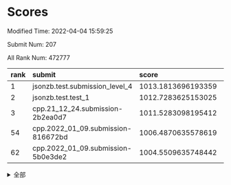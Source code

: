 # Scores

Modified Time: 2022-04-04 15:59:25

Submit Num: 207

All Rank Num: 472777

| rank |               submit               |       score        |       sigma        | pk_num |
| :--- | :--------------------------------- | :----------------- | :----------------- | :----- |
| 1    | jsonzb.test.submission_level_4     | 1013.1813696193359 | 0.7860175182268563 | 9135   |
| 2    | jsonzb.test.test_1                 | 1012.7283625153025 | 0.8098456984306038 | 9136   |
| 3    | cpp.21_12_24.submission-2b2ea0d7   | 1011.5283098195412 | 0.8022177808793722 | 9135   |
| 54   | cpp.2022_01_09.submission-816672bd | 1006.4870635578619 | 0.7163858295327599 | 9135   |
| 62   | cpp.2022_01_09.submission-5b0e3de2 | 1004.5509635748442 | 0.7129905441367899 | 9137   |


<details>
<summary>全部</summary>

| rank |                 submit                 |       score        |       sigma        | pk_num |
| :--- | :------------------------------------- | :----------------- | :----------------- | :----- |
| 1    | jsonzb.test.submission_level_4         | 1013.1813696193359 | 0.7860175182268563 | 9135   |
| 2    | jsonzb.test.test_1                     | 1012.7283625153025 | 0.8098456984306038 | 9136   |
| 3    | cpp.21_12_24.submission-2b2ea0d7       | 1011.5283098195412 | 0.8022177808793722 | 9135   |
| 4    | gobigger.level_3.submission_level_3_36 | 1010.9658871089299 | 0.7500427713743226 | 9138   |
| 5    | gobigger.level_3.submission_level_3_2  | 1010.9177025602992 | 0.7583940500203287 | 9137   |
| 6    | gobigger.level_3.submission_level_3_21 | 1010.7824240936168 | 0.7424380869141562 | 9140   |
| 7    | gobigger.level_3.submission_level_3_44 | 1010.7765598014739 | 0.7626749404594315 | 9136   |
| 8    | gobigger.level_3.submission_level_3_26 | 1010.7761517761589 | 0.7852857638397492 | 9136   |
| 9    | gobigger.level_3.submission_level_3_27 | 1010.761841565664  | 0.7486933555349519 | 9135   |
| 10   | gobigger.level_3.submission_level_3_49 | 1010.7442221547298 | 0.7652091197374    | 9137   |
| 11   | gobigger.level_3.submission_level_3_23 | 1010.7223763886881 | 0.7547165745497246 | 9132   |
| 12   | gobigger.level_3.submission_level_3_1  | 1010.6954625222055 | 0.776176668085832  | 9140   |
| 13   | gobigger.level_3.submission_level_3_18 | 1010.6159956163513 | 0.7602675141157563 | 9134   |
| 14   | gobigger.level_3.submission_level_3_15 | 1010.6044607467321 | 0.8005450659926787 | 9132   |
| 15   | gobigger.level_3.submission_level_3_42 | 1010.5800883001789 | 0.7765777138295729 | 9139   |
| 16   | gobigger.level_3.submission_level_3_5  | 1010.522284568144  | 0.7668800677640518 | 9140   |
| 17   | gobigger.level_3.submission_level_3_39 | 1010.384630435779  | 0.7758148481717677 | 9138   |
| 18   | gobigger.level_3.submission_level_3_31 | 1010.3647314758077 | 0.7765578256965756 | 9136   |
| 19   | gobigger.level_3.submission_level_3_0  | 1010.3424985611083 | 0.7922943780358672 | 9132   |
| 20   | gobigger.level_3.submission_level_3_38 | 1010.3040281689548 | 0.7675502143117302 | 9135   |
| 21   | gobigger.level_3.submission_level_3_48 | 1010.2281843929768 | 0.7447887393820256 | 9136   |
| 22   | gobigger.level_3.submission_level_3_45 | 1010.2259022535667 | 0.7515525751019295 | 9135   |
| 23   | gobigger.level_3.submission_level_3_30 | 1010.2120512287051 | 0.7548925766445455 | 9140   |
| 24   | gobigger.level_3.submission_level_3_17 | 1010.2012110594502 | 0.7504840792295354 | 9130   |
| 25   | gobigger.level_3.submission_level_3_43 | 1010.1902259188105 | 0.750403404319413  | 9136   |
| 26   | gobigger.level_3.submission_level_3_12 | 1010.1112254562229 | 0.7423466067351566 | 9133   |
| 27   | gobigger.level_3.submission_level_3_32 | 1010.087762434396  | 0.7780616547848921 | 9136   |
| 28   | gobigger.level_3.submission_level_3_7  | 1010.0385999537574 | 0.7577195604546507 | 9139   |
| 29   | gobigger.level_3.submission_level_3_16 | 1009.94738349681   | 0.756264193688119  | 9140   |
| 30   | gobigger.level_3.submission_level_3_6  | 1009.9031334088261 | 0.7608807255822505 | 9135   |
| 31   | gobigger.level_3.submission_level_3_10 | 1009.8784725798497 | 0.7504674121347105 | 9135   |
| 32   | gobigger.level_3.submission_level_3_35 | 1009.7639455988382 | 0.7355058771356763 | 9136   |
| 33   | gobigger.level_3.submission_level_3_8  | 1009.7095121222799 | 0.7550898141138133 | 9140   |
| 34   | gobigger.level_3.submission_level_3_22 | 1009.6838254566583 | 0.7755000643095366 | 9136   |
| 35   | gobigger.level_3.submission_level_3_41 | 1009.6728168295072 | 0.7479402995177014 | 9136   |
| 36   | gobigger.level_3.submission_level_3_25 | 1009.5841329879624 | 0.7605425149889274 | 9130   |
| 37   | gobigger.level_3.submission_level_3_28 | 1009.5756944885234 | 0.741585939239953  | 9139   |
| 38   | gobigger.level_3.submission_level_3_33 | 1009.5663029012303 | 0.7545443826496395 | 9134   |
| 39   | gobigger.level_3.submission_level_3_20 | 1009.5398747883718 | 0.7675296215460932 | 9134   |
| 40   | gobigger.level_3.submission_level_3_9  | 1009.5086162936581 | 0.7616454173879726 | 9134   |
| 41   | gobigger.level_3.submission_level_3_40 | 1009.4730027956732 | 0.7396885378331238 | 9138   |
| 42   | gobigger.level_3.submission_level_3_24 | 1009.4242857896271 | 0.7490381820595359 | 9136   |
| 43   | gobigger.level_3.submission_level_3_13 | 1009.4044924253279 | 0.7677486384049638 | 9140   |
| 44   | gobigger.level_3.submission_level_3_4  | 1009.3181700595496 | 0.7593407201641876 | 9139   |
| 45   | gobigger.level_3.submission_level_3_47 | 1009.313974113532  | 0.7460586370670036 | 9139   |
| 46   | gobigger.level_3.submission_level_3_46 | 1009.2368928181565 | 0.7565340295691173 | 9135   |
| 47   | gobigger.level_3.submission_level_3_3  | 1009.230352514793  | 0.7459387467349305 | 9137   |
| 48   | gobigger.level_3.submission_level_3_14 | 1009.1556143382539 | 0.7380384851924967 | 9138   |
| 49   | gobigger.level_3.submission_level_3_19 | 1009.0038170585735 | 0.75353815128636   | 9133   |
| 50   | gobigger.level_3.submission_level_3_37 | 1008.9376327369764 | 0.7514709888925918 | 9137   |
| 51   | gobigger.level_3.submission_level_3_11 | 1008.9108580736361 | 0.7506010356007755 | 9137   |
| 52   | gobigger.level_3.submission_level_3_29 | 1008.2009876995294 | 0.7258771113183258 | 9132   |
| 53   | gobigger.level_3.submission_level_3_34 | 1008.1598729652222 | 0.7551359686803932 | 9138   |
| 54   | cpp.2022_01_09.submission-816672bd     | 1006.4870635578619 | 0.7163858295327599 | 9135   |
| 55   | gobigger.level_1.submission_level_1_34 | 1005.8731123523369 | 0.7207922817578999 | 9142   |
| 56   | gobigger.level_1.submission_level_1_11 | 1005.6073222854005 | 0.7299323592043985 | 9139   |
| 57   | gobigger.level_1.submission_level_1_46 | 1005.0600854177715 | 0.7231438954483094 | 9142   |
| 58   | gobigger.level_1.submission_level_1_24 | 1004.8727916629134 | 0.7152919967075602 | 9133   |
| 59   | gobigger.level_1.submission_level_1_31 | 1004.766376618655  | 0.7239278138597308 | 9126   |
| 60   | gobigger.level_1.submission_level_1_5  | 1004.7013238144825 | 0.7164491578993565 | 9135   |
| 61   | gobigger.level_1.submission_level_1_32 | 1004.564413155596  | 0.7136113086592848 | 9137   |
| 62   | cpp.2022_01_09.submission-5b0e3de2     | 1004.5509635748442 | 0.7129905441367899 | 9137   |
| 63   | gobigger.level_1.submission_level_1_48 | 1004.499925187138  | 0.7131083009783793 | 9142   |
| 64   | gobigger.level_1.submission_level_1_13 | 1004.4144458639631 | 0.7248331363813119 | 9133   |
| 65   | gobigger.level_1.submission_level_1_26 | 1004.3167886080273 | 0.7131319157446906 | 9137   |
| 66   | gobigger.level_1.submission_level_1_4  | 1004.2852008066275 | 0.7146395234732271 | 9139   |
| 67   | gobigger.level_1.submission_level_1_17 | 1004.2050765028176 | 0.7114579780023156 | 9132   |
| 68   | gobigger.level_1.submission_level_1_36 | 1004.0917773405121 | 0.7169396731057992 | 9136   |
| 69   | gobigger.level_1.submission_level_1_10 | 1004.0034766458356 | 0.7167455368533752 | 9133   |
| 70   | gobigger.level_1.submission_level_1_9  | 1003.9307207597417 | 0.7163407568247641 | 9137   |
| 71   | gobigger.level_1.submission_level_1_27 | 1003.801328217457  | 0.7131343752370871 | 9142   |
| 72   | gobigger.level_1.submission_level_1_37 | 1003.7846975607533 | 0.7275266592503604 | 9139   |
| 73   | gobigger.level_1.submission_level_1_35 | 1003.7724972803893 | 0.7121360572811363 | 9139   |
| 74   | gobigger.level_1.submission_level_1_39 | 1003.57898182631   | 0.7100378529941677 | 9135   |
| 75   | gobigger.level_1.submission_level_1_47 | 1003.4226109491655 | 0.7102117437309434 | 9131   |
| 76   | gobigger.level_1.submission_level_1_42 | 1003.4200623791218 | 0.7243848469319263 | 9135   |
| 77   | gobigger.level_1.submission_level_1_29 | 1003.4196361109067 | 0.709823842034411  | 9132   |
| 78   | gobigger.level_1.submission_level_1_22 | 1003.3912799281588 | 0.723082574420593  | 9132   |
| 79   | gobigger.level_1.submission_level_1_15 | 1003.3496534115646 | 0.7050603259768222 | 9140   |
| 80   | gobigger.level_1.submission_level_1_40 | 1003.2019992824925 | 0.717631699130888  | 9139   |
| 81   | gobigger.level_1.submission_level_1_20 | 1003.1874154161825 | 0.7194943021000612 | 9138   |
| 82   | gobigger.level_1.submission_level_1_21 | 1003.1731900549172 | 0.7146694080941941 | 9136   |
| 83   | gobigger.level_1.submission_level_1_38 | 1003.1609843020691 | 0.7278499312290454 | 9137   |
| 84   | gobigger.level_1.submission_level_1_0  | 1003.1016998901031 | 0.7139310365431017 | 9139   |
| 85   | gobigger.level_1.submission_level_1_14 | 1003.071477349839  | 0.7149530795792773 | 9140   |
| 86   | gobigger.level_1.submission_level_1_12 | 1003.0705416336988 | 0.7099039196743695 | 9136   |
| 87   | gobigger.level_1.submission_level_1_44 | 1003.0699383536698 | 0.7170668670639476 | 9136   |
| 88   | gobigger.level_1.submission_level_1_45 | 1002.9563040486623 | 0.7153501350669034 | 9135   |
| 89   | gobigger.level_1.submission_level_1_18 | 1002.8989400820594 | 0.699247794797813  | 9135   |
| 90   | gobigger.level_1.submission_level_1_3  | 1002.8610425362724 | 0.7109302144125498 | 9130   |
| 91   | gobigger.level_1.submission_level_1_2  | 1002.8553403587123 | 0.7226649808719428 | 9134   |
| 92   | gobigger.level_1.submission_level_1_8  | 1002.8197735518557 | 0.7165271252330042 | 9133   |
| 93   | gobigger.level_1.submission_level_1_6  | 1002.7983983176131 | 0.7219663307661894 | 9129   |
| 94   | gobigger.level_1.submission_level_1_19 | 1002.7536780775329 | 0.7313089245232467 | 9142   |
| 95   | gobigger.level_1.submission_level_1_43 | 1002.6636285782573 | 0.7103689255212496 | 9133   |
| 96   | gobigger.level_1.submission_level_1_49 | 1002.6441395166765 | 0.723142974523868  | 9137   |
| 97   | gobigger.level_1.submission_level_1_28 | 1002.577157463955  | 0.7072527179971431 | 9131   |
| 98   | gobigger.level_1.submission_level_1_25 | 1002.5716798070732 | 0.7099583573956919 | 9139   |
| 99   | gobigger.level_1.submission_level_1_1  | 1002.4577466004062 | 0.7073012658952235 | 9135   |
| 100  | gobigger.level_1.submission_level_1_16 | 1002.4028238161444 | 0.7158743090692101 | 9136   |
| 101  | gobigger.level_1.submission_level_1_33 | 1002.3479839000295 | 0.7089362146708291 | 9140   |
| 102  | gobigger.level_1.submission_level_1_30 | 1002.2747923844373 | 0.7120501819231756 | 9139   |
| 103  | gobigger.level_1.submission_level_1_23 | 1002.1091672623256 | 0.7133816627791126 | 9138   |
| 104  | gobigger.level_1.submission_level_1_7  | 1001.8239051274231 | 0.7062173640818394 | 9140   |
| 105  | gobigger.level_1.submission_level_1_41 | 1001.6832261952966 | 0.7100801501472616 | 9138   |
| 106  | gobigger.random.submission_random_47   | 997.4441751860271  | 0.7057005798803618 | 9132   |
| 107  | gobigger.random.submission_random_0    | 997.4178721651977  | 0.7116742646992817 | 9133   |
| 108  | gobigger.random.submission_random_26   | 997.3105385129876  | 0.700720856789576  | 9138   |
| 109  | gobigger.random.submission_random_5    | 997.0506674409639  | 0.7043594476075377 | 9132   |
| 110  | gobigger.random.submission_random_34   | 997.0494680171923  | 0.7054310964785345 | 9133   |
| 111  | gobigger.random.submission_random_45   | 996.8359985078238  | 0.7100408068963663 | 9138   |
| 112  | gobigger.random.submission_random_44   | 996.7660484060564  | 0.7086242440215661 | 9136   |
| 113  | gobigger.random.submission_random_31   | 996.4720919657672  | 0.7120677743811188 | 9139   |
| 114  | gobigger.random.submission_random_12   | 996.3183146473762  | 0.7108337846654925 | 9138   |
| 115  | gobigger.random.submission_random_36   | 996.3066823875337  | 0.7094671102398191 | 9136   |
| 116  | gobigger.random.submission_random_39   | 996.2589246546588  | 0.7065555149348105 | 9132   |
| 117  | gobigger.random.submission_random_23   | 996.2477744153497  | 0.7287736873596902 | 9136   |
| 118  | gobigger.random.submission_random_37   | 996.246638186554   | 0.7293969584696546 | 9132   |
| 119  | gobigger.random.submission_random_49   | 996.2376897415835  | 0.7132017047507565 | 9138   |
| 120  | gobigger.random.submission_random_22   | 996.0904263442665  | 0.7097988525760847 | 9128   |
| 121  | gobigger.random.submission_random_7    | 996.0398013873611  | 0.7104992524507872 | 9132   |
| 122  | gobigger.random.submission_random_25   | 996.0253236995476  | 0.710611907303289  | 9132   |
| 123  | gobigger.random.submission_random_33   | 996.0206040565464  | 0.7065206086678151 | 9131   |
| 124  | gobigger.random.submission_random_38   | 996.0024865223131  | 0.716999563961466  | 9134   |
| 125  | gobigger.random.submission_random_28   | 995.9995083356146  | 0.7130188825089886 | 9137   |
| 126  | gobigger.random.submission_random_20   | 995.9832903935094  | 0.7095243461076027 | 9135   |
| 127  | gobigger.random.submission_random_21   | 995.9672728545255  | 0.7134410570156032 | 9135   |
| 128  | gobigger.random.submission_random_15   | 995.9602705029637  | 0.713570967045688  | 9132   |
| 129  | gobigger.random.submission_random_1    | 995.9469722259207  | 0.7236374157900503 | 9124   |
| 130  | gobigger.random.submission_random_43   | 995.9039946041169  | 0.721734398777503  | 9134   |
| 131  | gobigger.random.submission_random_27   | 995.8643685466019  | 0.7064390084994063 | 9137   |
| 132  | gobigger.random.submission_random_46   | 995.8296737635703  | 0.7079289526413541 | 9135   |
| 133  | gobigger.random.submission_random_10   | 995.8192300205749  | 0.7018964865774407 | 9139   |
| 134  | gobigger.random.submission_random_17   | 995.718575415242   | 0.7169519636767062 | 9136   |
| 135  | gobigger.random.submission_random_8    | 995.7032006620766  | 0.7171549064288719 | 9136   |
| 136  | gobigger.random.submission_random_11   | 995.6577926002356  | 0.7152918423620019 | 9136   |
| 137  | gobigger.random.submission_random_2    | 995.6460775105804  | 0.7166109135697698 | 9135   |
| 138  | gobigger.random.submission_random_42   | 995.6433893111825  | 0.7128889629509338 | 9139   |
| 139  | gobigger.random.submission_random_3    | 995.612863457189   | 0.7100196147043517 | 9135   |
| 140  | gobigger.random.submission_random_18   | 995.607708726044   | 0.7254470265164248 | 9139   |
| 141  | gobigger.random.submission_random_4    | 995.6012448489554  | 0.7135231505237106 | 9138   |
| 142  | gobigger.random.submission_random_41   | 995.5730922102571  | 0.7237255203607809 | 9138   |
| 143  | gobigger.random.submission_random_19   | 995.556309023338   | 0.70982772027171   | 9138   |
| 144  | gobigger.random.submission_random_16   | 995.461560711458   | 0.7180748412054305 | 9136   |
| 145  | gobigger.random.submission_random_13   | 995.4516680132404  | 0.703713941179011  | 9135   |
| 146  | gobigger.random.submission_random_9    | 995.3964693770424  | 0.7125056915979792 | 9140   |
| 147  | gobigger.random.submission_random_35   | 995.2150156315945  | 0.7250709698283307 | 9135   |
| 148  | gobigger.random.submission_random_48   | 995.1698920179813  | 0.7143419405427415 | 9137   |
| 149  | gobigger.random.submission_random_40   | 995.1580510059521  | 0.7280940818678514 | 9128   |
| 150  | gobigger.level_2.submission_level_2_20 | 995.0575421544843  | 0.7273728028694797 | 9136   |
| 151  | gobigger.random.submission_random_6    | 995.0002728217423  | 0.7093869940788321 | 9136   |
| 152  | gobigger.random.submission_random_29   | 994.9700383891179  | 0.7168303089779864 | 9139   |
| 153  | gobigger.random.submission_random_32   | 994.9054495703502  | 0.7296269428508265 | 9132   |
| 154  | gobigger.level_2.submission_level_2_26 | 994.8337922666972  | 0.7151019470347842 | 9138   |
| 155  | gobigger.random.submission_random_30   | 994.795821138415   | 0.7185078907960297 | 9134   |
| 156  | gobigger.random.submission_random_14   | 994.7011205732368  | 0.7131693431882604 | 9134   |
| 157  | gobigger.random.submission_random_24   | 994.6740132276118  | 0.7110850914334194 | 9136   |
| 158  | gobigger.level_2.submission_level_2_0  | 993.5488449334534  | 0.7193232878646201 | 9133   |
| 159  | gobigger.level_2.submission_level_2_17 | 993.4720088277508  | 0.7262583834840477 | 9136   |
| 160  | gobigger.level_2.submission_level_2_23 | 993.4484299397699  | 0.7393304689749997 | 9137   |
| 161  | gobigger.level_2.submission_level_2_33 | 993.3632087805903  | 0.7271396269175707 | 9139   |
| 162  | gobigger.level_2.submission_level_2_47 | 993.2923735689936  | 0.749115908396325  | 9138   |
| 163  | gobigger.level_2.submission_level_2_3  | 993.2748589783937  | 0.7500663080676613 | 9131   |
| 164  | gobigger.level_2.submission_level_2_5  | 993.2324982127387  | 0.7461781633512768 | 9137   |
| 165  | gobigger.level_2.submission_level_2_21 | 993.2295900689686  | 0.7445532280752446 | 9135   |
| 166  | gobigger.level_2.submission_level_2_37 | 993.1690409947444  | 0.7430722916279725 | 9135   |
| 167  | gobigger.level_2.submission_level_2_8  | 993.1636727062748  | 0.7427401154620101 | 9139   |
| 168  | gobigger.level_2.submission_level_2_32 | 993.1351938404604  | 0.7306788113352181 | 9133   |
| 169  | gobigger.level_2.submission_level_2_13 | 993.1183998630506  | 0.7492503669243631 | 9139   |
| 170  | gobigger.level_2.submission_level_2_2  | 993.1083822072218  | 0.7365481275860345 | 9135   |
| 171  | gobigger.level_2.submission_level_2_42 | 992.9103252361657  | 0.7410662470606234 | 9139   |
| 172  | gobigger.level_2.submission_level_2_44 | 992.7649090252261  | 0.7492381349813416 | 9136   |
| 173  | gobigger.level_2.submission_level_2_30 | 992.6544205000791  | 0.7431640460543063 | 9135   |
| 174  | gobigger.level_2.submission_level_2_19 | 992.433424523586   | 0.7413894670074221 | 9136   |
| 175  | gobigger.level_2.submission_level_2_4  | 992.3749867874373  | 0.7426181348406588 | 9136   |
| 176  | gobigger.level_2.submission_level_2_41 | 992.3436979122139  | 0.7460783219874259 | 9132   |
| 177  | gobigger.level_2.submission_level_2_22 | 992.2629768921431  | 0.7462614080378102 | 9138   |
| 178  | gobigger.level_2.submission_level_2_39 | 992.2207544276674  | 0.7668081461318381 | 9134   |
| 179  | gobigger.level_2.submission_level_2_29 | 992.1950261193929  | 0.7530658534987147 | 9128   |
| 180  | gobigger.level_2.submission_level_2_46 | 992.1896844527374  | 0.7309215551825226 | 9136   |
| 181  | gobigger.level_2.submission_level_2_6  | 992.1351600373182  | 0.7644697169900923 | 9135   |
| 182  | gobigger.level_2.submission_level_2_38 | 992.0929345821139  | 0.7398910352229745 | 9135   |
| 183  | gobigger.level_2.submission_level_2_40 | 992.0674817698475  | 0.7310885077632417 | 9142   |
| 184  | gobigger.level_2.submission_level_2_15 | 991.9914569429651  | 0.7435610841446687 | 9138   |
| 185  | gobigger.level_2.submission_level_2_24 | 991.8860125103382  | 0.7384897205409807 | 9134   |
| 186  | gobigger.level_2.submission_level_2_27 | 991.7974298546242  | 0.7490457889648553 | 9139   |
| 187  | gobigger.level_2.submission_level_2_25 | 991.7850266386229  | 0.7328816994041578 | 9132   |
| 188  | gobigger.level_2.submission_level_2_49 | 991.7742842076344  | 0.7385061313452953 | 9135   |
| 189  | gobigger.level_2.submission_level_2_12 | 991.767931529386   | 0.7335618094894188 | 9136   |
| 190  | gobigger.level_2.submission_level_2_18 | 991.7438154869299  | 0.7523630024999547 | 9132   |
| 191  | gobigger.level_2.submission_level_2_34 | 991.6983225487633  | 0.7657228176193903 | 9136   |
| 192  | gobigger.level_2.submission_level_2_31 | 991.6750121338137  | 0.753084686172331  | 9135   |
| 193  | gobigger.level_2.submission_level_2_35 | 991.6260487912763  | 0.7503379897579522 | 9138   |
| 194  | gobigger.level_2.submission_level_2_48 | 991.6084721143175  | 0.7550053662019821 | 9131   |
| 195  | gobigger.level_2.submission_level_2_28 | 991.4834441492919  | 0.7676296088381807 | 9136   |
| 196  | gobigger.level_2.submission_level_2_36 | 991.0678186794448  | 0.7575132942524283 | 9133   |
| 197  | gobigger.level_2.submission_level_2_45 | 990.935198151493   | 0.7518674433273036 | 9140   |
| 198  | gobigger.level_2.submission_level_2_9  | 990.854866339229   | 0.767878895205023  | 9134   |
| 199  | gobigger.level_2.submission_level_2_43 | 990.7638284493424  | 0.7585438041135353 | 9138   |
| 200  | gobigger.level_2.submission_level_2_7  | 990.7262051782378  | 0.755662588346093  | 9134   |
| 201  | gobigger.level_2.submission_level_2_1  | 990.6828508154151  | 0.7598605557220356 | 9139   |
| 202  | gobigger.level_2.submission_level_2_14 | 990.6091987918454  | 0.7666311083995977 | 9135   |
| 203  | gobigger.level_2.submission_level_2_16 | 989.9112769335279  | 0.7692373315056608 | 9137   |
| 204  | gobigger.level_2.submission_level_2_10 | 989.8853684394292  | 0.7792354088767015 | 9137   |
| 205  | gobigger.level_2.submission_level_2_11 | 989.7278988289494  | 0.790492071072935  | 9131   |
| 206  | gobigger.none.submission_none_1        | 978.0274488186352  | 1.2560209085007272 | 9138   |
| 207  | gobigger.none.submission_none_0        | 976.7384487978142  | 1.3920098591935035 | 9139   |

</details>